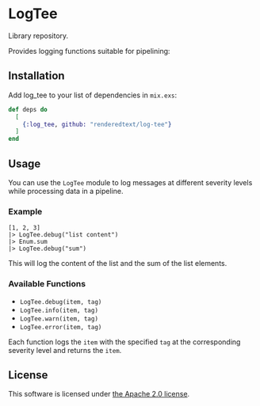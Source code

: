 # LogTee

Library repository.

Provides logging functions suitable for pipelining:

## Installation

Add log_tee to your list of dependencies in `mix.exs`:

```elixir
def deps do
  [
    {:log_tee, github: "renderedtext/log-tee"}
  ]
end
```

## Usage

You can use the `LogTee` module to log messages at different severity levels while processing data in a pipeline.

### Example

```
[1, 2, 3]
|> LogTee.debug("list content")
|> Enum.sum
|> LogTee.debug("sum")
```

This will log the content of the list and the sum of the list elements.

### Available Functions

- `LogTee.debug(item, tag)`
- `LogTee.info(item, tag)`
- `LogTee.warn(item, tag)`
- `LogTee.error(item, tag)`

Each function logs the `item` with the specified `tag` at the corresponding severity level and returns the `item`.

## License

This software is licensed under [the Apache 2.0 license](LICENSE).